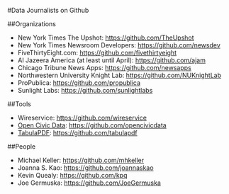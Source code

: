 #Data Journalists on Github

##Organizations
+ New York Times The Upshot: https://github.com/TheUpshot 
+ New York Times Newsroom Developers: https://github.com/newsdev
+ FiveThirtyEight.com: https://github.com/fivethirtyeight
+ Al Jazeera America (at least until April): https://github.com/ajam
+ Chicago Tribune News Apps: https://github.com/newsapps
+ Northwestern University Knight Lab: https://github.com/NUKnightLab
+ ProPublica: https://github.com/propublica
+ Sunlight Labs: https://github.com/sunlightlabs

##Tools
+ Wireservice: https://github.com/wireservice
+ [Open Civic Data](http://opencivicdata.org/): https://github.com/opencivicdata
+ [TabulaPDF](http://tabula.technology/): https://github.com/tabulapdf

##People
+ Michael Keller: https://github.com/mhkeller
+ Joanna S. Kao: https://github.com/joannaskao
+ Kevin Quealy: https://github.com/kpq
+ Joe Germuska: https://github.com/JoeGermuska

